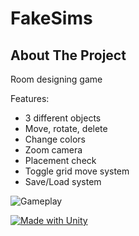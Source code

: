 # FakeSims

<!-- ABOUT THE PROJECT -->
## About The Project
<p>Room designing game</p>
<p>Features:</p>
<ul>
    <li>3 different objects</li>
    <li>Move, rotate, delete</li>
    <li>Change colors</li>
    <li>Zoom camera</li>
    <li>Placement check</li>
    <li>Toggle grid move system</li>
    <li>Save/Load system</li>
</ul>

<img src="images/Game.png" alt="Gameplay">

[![Made with Unity](https://img.shields.io/badge/Made%20with-Unity-57b9d3.svg?style=for-the-badge&logo=unity)](https://unity3d.com)